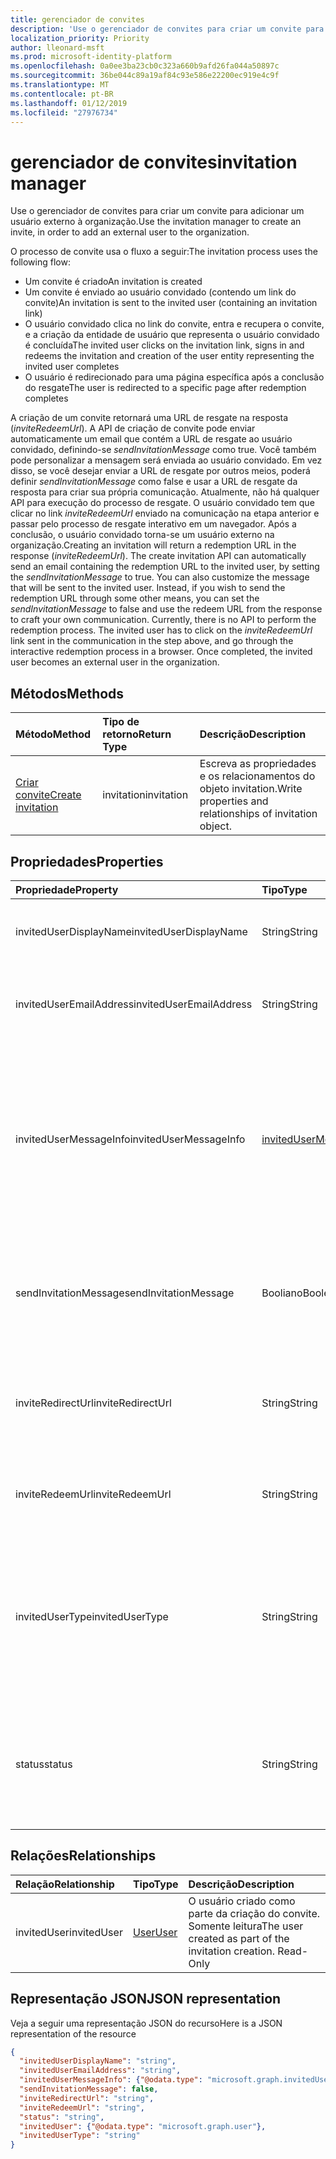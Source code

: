 ```yaml
---
title: gerenciador de convites
description: 'Use o gerenciador de convites para criar um convite para adicionar um usuário externo à organização. '
localization_priority: Priority
author: lleonard-msft
ms.prod: microsoft-identity-platform
ms.openlocfilehash: 0a0ee3ba23cb0c323a660b9afd26fa044a50897c
ms.sourcegitcommit: 36be044c89a19af84c93e586e22200ec919e4c9f
ms.translationtype: MT
ms.contentlocale: pt-BR
ms.lasthandoff: 01/12/2019
ms.locfileid: "27976734"
---
```

# <a name="invitation-manager"></a><span data-ttu-id="37a1b-103">gerenciador de convites</span><span class="sxs-lookup"><span data-stu-id="37a1b-103">invitation manager</span></span>

<span data-ttu-id="37a1b-104">Use o gerenciador de convites para criar um convite para adicionar um usuário externo à organização.</span><span class="sxs-lookup"><span data-stu-id="37a1b-104">Use the invitation manager to create an invite, in order to add an external user to the organization.</span></span> 

<span data-ttu-id="37a1b-105">O processo de convite usa o fluxo a seguir:</span><span class="sxs-lookup"><span data-stu-id="37a1b-105">The invitation process uses the following flow:</span></span>

* <span data-ttu-id="37a1b-106">Um convite é criado</span><span class="sxs-lookup"><span data-stu-id="37a1b-106">An invitation is created</span></span>
* <span data-ttu-id="37a1b-107">Um convite é enviado ao usuário convidado (contendo um link do convite)</span><span class="sxs-lookup"><span data-stu-id="37a1b-107">An invitation is sent to the invited user (containing an invitation link)</span></span>
* <span data-ttu-id="37a1b-108">O usuário convidado clica no link do convite, entra e recupera o convite, e a criação da entidade de usuário que representa o usuário convidado é concluída</span><span class="sxs-lookup"><span data-stu-id="37a1b-108">The invited user clicks on the invitation link, signs in and redeems the invitation and creation of the user entity representing the invited user completes</span></span>
* <span data-ttu-id="37a1b-109">O usuário é redirecionado para uma página específica após a conclusão do resgate</span><span class="sxs-lookup"><span data-stu-id="37a1b-109">The user is redirected to a specific page after redemption completes</span></span>

<span data-ttu-id="37a1b-p101">A criação de um convite retornará uma URL de resgate na resposta (*inviteRedeemUrl*). A API de criação de convite pode enviar automaticamente um email que contém a URL de resgate ao usuário convidado, definindo-se *sendInvitationMessage* como true. Você também pode personalizar a mensagem será enviada ao usuário convidado. Em vez disso, se você desejar enviar a URL de resgate por outros meios, poderá definir *sendInvitationMessage* como false e usar a URL de resgate da resposta para criar sua própria comunicação. Atualmente, não há qualquer API para execução do processo de resgate. O usuário convidado tem que clicar no link *inviteRedeemUrl* enviado na comunicação na etapa anterior e passar pelo processo de resgate interativo em um navegador. Após a conclusão, o usuário convidado torna-se um usuário externo na organização.</span><span class="sxs-lookup"><span data-stu-id="37a1b-p101">Creating an invitation will return a redemption URL in the response (*inviteRedeemUrl*). The create invitation API can automatically send an email containing the redemption URL to the invited user, by setting the *sendInvitationMessage* to true. You can also customize the message that will be sent to the invited user. Instead, if you wish to send the redemption URL through some other means, you can set the *sendInvitationMessage* to false and use the redeem URL from the response to craft your own communication. Currently, there is no API to perform the redemption process. The invited user has to click on the *inviteRedeemUrl* link sent in the communication in the step above, and go through the interactive redemption process in a browser. Once completed, the invited user becomes an external user in the organization.</span></span>


## <a name="methods"></a><span data-ttu-id="37a1b-117">Métodos</span><span class="sxs-lookup"><span data-stu-id="37a1b-117">Methods</span></span>
| <span data-ttu-id="37a1b-118">Método</span><span class="sxs-lookup"><span data-stu-id="37a1b-118">Method</span></span>       | <span data-ttu-id="37a1b-119">Tipo de retorno</span><span class="sxs-lookup"><span data-stu-id="37a1b-119">Return Type</span></span>  |<span data-ttu-id="37a1b-120">Descrição</span><span class="sxs-lookup"><span data-stu-id="37a1b-120">Description</span></span>|
|:---------------|:--------|:----------|
|[<span data-ttu-id="37a1b-121">Criar convite</span><span class="sxs-lookup"><span data-stu-id="37a1b-121">Create invitation</span></span>](../api/invitation-post.md) | <span data-ttu-id="37a1b-122">invitation</span><span class="sxs-lookup"><span data-stu-id="37a1b-122">invitation</span></span> | <span data-ttu-id="37a1b-123">Escreva as propriedades e os relacionamentos do objeto invitation.</span><span class="sxs-lookup"><span data-stu-id="37a1b-123">Write properties and relationships of invitation object.</span></span>|

## <a name="properties"></a><span data-ttu-id="37a1b-124">Propriedades</span><span class="sxs-lookup"><span data-stu-id="37a1b-124">Properties</span></span>
| <span data-ttu-id="37a1b-125">Propriedade</span><span class="sxs-lookup"><span data-stu-id="37a1b-125">Property</span></span>     | <span data-ttu-id="37a1b-126">Tipo</span><span class="sxs-lookup"><span data-stu-id="37a1b-126">Type</span></span>   |<span data-ttu-id="37a1b-127">Descrição</span><span class="sxs-lookup"><span data-stu-id="37a1b-127">Description</span></span>|
|:---------------|:--------|:----------|
|<span data-ttu-id="37a1b-128">invitedUserDisplayName</span><span class="sxs-lookup"><span data-stu-id="37a1b-128">invitedUserDisplayName</span></span>|<span data-ttu-id="37a1b-129">String</span><span class="sxs-lookup"><span data-stu-id="37a1b-129">String</span></span>|<span data-ttu-id="37a1b-130">O nome de exibição do usuário que está sendo convidado.</span><span class="sxs-lookup"><span data-stu-id="37a1b-130">The display name of the user being invited.</span></span>|
|<span data-ttu-id="37a1b-131">invitedUserEmailAddress</span><span class="sxs-lookup"><span data-stu-id="37a1b-131">invitedUserEmailAddress</span></span>|<span data-ttu-id="37a1b-132">String</span><span class="sxs-lookup"><span data-stu-id="37a1b-132">String</span></span>|<span data-ttu-id="37a1b-p102">O endereço de email do usuário que está sendo convidado. Obrigatório.</span><span class="sxs-lookup"><span data-stu-id="37a1b-p102">The email address of the user being invited. Required.</span></span>|
|<span data-ttu-id="37a1b-135">invitedUserMessageInfo</span><span class="sxs-lookup"><span data-stu-id="37a1b-135">invitedUserMessageInfo</span></span>|[<span data-ttu-id="37a1b-136">invitedUserMessageInfo</span><span class="sxs-lookup"><span data-stu-id="37a1b-136">invitedUserMessageInfo</span></span>](invitedusermessageinfo.md)|<span data-ttu-id="37a1b-137">Configurações adicionais para a mensagem que está sendo enviada ao usuário convidado, incluindo a lista de destinatários cc, o idioma e o texto da mensagem de personalização.</span><span class="sxs-lookup"><span data-stu-id="37a1b-137">Additional configuration for the message being sent to the invited user, including customizing message text, language and cc recipient list.</span></span>|
|<span data-ttu-id="37a1b-138">sendInvitationMessage</span><span class="sxs-lookup"><span data-stu-id="37a1b-138">sendInvitationMessage</span></span>|<span data-ttu-id="37a1b-139">Booliano</span><span class="sxs-lookup"><span data-stu-id="37a1b-139">Boolean</span></span>|<span data-ttu-id="37a1b-p103">Indica se um email deve ser enviado ao usuário que está sendo convidado ou não. O padrão é false.</span><span class="sxs-lookup"><span data-stu-id="37a1b-p103">Indicates whether an email should be sent to the user being invited or not. The default is false.</span></span>|
|<span data-ttu-id="37a1b-142">inviteRedirectUrl</span><span class="sxs-lookup"><span data-stu-id="37a1b-142">inviteRedirectUrl</span></span>|<span data-ttu-id="37a1b-143">String</span><span class="sxs-lookup"><span data-stu-id="37a1b-143">String</span></span>|<span data-ttu-id="37a1b-p104">A URL para a qual o usuário deve ser redirecionado após o resgate do convite. Obrigatório.</span><span class="sxs-lookup"><span data-stu-id="37a1b-p104">The URL user should be redirected to once the invitation is redeemed. Required.</span></span>|
|<span data-ttu-id="37a1b-146">inviteRedeemUrl</span><span class="sxs-lookup"><span data-stu-id="37a1b-146">inviteRedeemUrl</span></span>|<span data-ttu-id="37a1b-147">String</span><span class="sxs-lookup"><span data-stu-id="37a1b-147">String</span></span>|<span data-ttu-id="37a1b-p105">A URL que o usuário pode usar para resgatar o convite. Somente leitura</span><span class="sxs-lookup"><span data-stu-id="37a1b-p105">The URL user can use to redeem his invitation. Read-Only</span></span>|
|<span data-ttu-id="37a1b-150">invitedUserType</span><span class="sxs-lookup"><span data-stu-id="37a1b-150">invitedUserType</span></span>|<span data-ttu-id="37a1b-151">String</span><span class="sxs-lookup"><span data-stu-id="37a1b-151">String</span></span>|<span data-ttu-id="37a1b-152">O userType do usuário que está sendo convidado.</span><span class="sxs-lookup"><span data-stu-id="37a1b-152">The userType of the user being invited.</span></span> <span data-ttu-id="37a1b-153">Por padrão, é Convidado.</span><span class="sxs-lookup"><span data-stu-id="37a1b-153">By default, this is Guest.</span></span> <span data-ttu-id="37a1b-154">Você poderá convidar como Membro se não for administrador da empresa.</span><span class="sxs-lookup"><span data-stu-id="37a1b-154">You can invite as Member if you are a company administrator.</span></span> |
|<span data-ttu-id="37a1b-155">status</span><span class="sxs-lookup"><span data-stu-id="37a1b-155">status</span></span>|<span data-ttu-id="37a1b-156">String</span><span class="sxs-lookup"><span data-stu-id="37a1b-156">String</span></span>|<span data-ttu-id="37a1b-p107">O status do convite. Valores possíveis: PendingAcceptance, Completed, InProgress, e Error</span><span class="sxs-lookup"><span data-stu-id="37a1b-p107">The status of the invitation. Possible values: PendingAcceptance, Completed, InProgress, and Error</span></span>|

## <a name="relationships"></a><span data-ttu-id="37a1b-159">Relações</span><span class="sxs-lookup"><span data-stu-id="37a1b-159">Relationships</span></span>
| <span data-ttu-id="37a1b-160">Relação</span><span class="sxs-lookup"><span data-stu-id="37a1b-160">Relationship</span></span> | <span data-ttu-id="37a1b-161">Tipo</span><span class="sxs-lookup"><span data-stu-id="37a1b-161">Type</span></span>   |<span data-ttu-id="37a1b-162">Descrição</span><span class="sxs-lookup"><span data-stu-id="37a1b-162">Description</span></span>|
|:---------------|:--------|:----------|
|<span data-ttu-id="37a1b-163">invitedUser</span><span class="sxs-lookup"><span data-stu-id="37a1b-163">invitedUser</span></span>|[<span data-ttu-id="37a1b-164">User</span><span class="sxs-lookup"><span data-stu-id="37a1b-164">User</span></span>](user.md)|<span data-ttu-id="37a1b-p108">O usuário criado como parte da criação do convite. Somente leitura</span><span class="sxs-lookup"><span data-stu-id="37a1b-p108">The user created as part of the invitation creation. Read-Only</span></span>|

## <a name="json-representation"></a><span data-ttu-id="37a1b-167">Representação JSON</span><span class="sxs-lookup"><span data-stu-id="37a1b-167">JSON representation</span></span>
<span data-ttu-id="37a1b-168">Veja a seguir uma representação JSON do recurso</span><span class="sxs-lookup"><span data-stu-id="37a1b-168">Here is a JSON representation of the resource</span></span>

<!-- { "blockType": "resource", "baseType": "microsoft.graph.entity", "@odata.type": "microsoft.graph.invitation" } -->
```json
{
  "invitedUserDisplayName": "string",
  "invitedUserEmailAddress": "string",
  "invitedUserMessageInfo": {"@odata.type": "microsoft.graph.invitedUserMessageInfo"},
  "sendInvitationMessage": false,
  "inviteRedirectUrl": "string",
  "inviteRedeemUrl": "string",
  "status": "string",
  "invitedUser": {"@odata.type": "microsoft.graph.user"},
  "invitedUserType": "string"
}
```


<!-- uuid: 8fcb5dbc-d5aa-4681-8e31-b001d5168d79
2016-22-25 14:57:30 UTC -->
<!-- {
  "type": "#page.annotation",
  "description": "invitation resource",
  "keywords": "",
  "section": "documentation",
  "tocPath": ""
}-->
